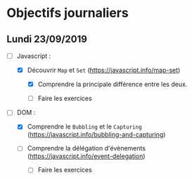 # Objectifs journaliers

## Lundi 23/09/2019

* [ ] Javascript :

  * [X] Découvrir `Map` et `Set` (https://javascript.info/map-set)
    * [X] Comprendre la principale différence entre les deux.
    * [ ] Faire les exercices
  


* [ ] DOM : 

  * [X] Comprendre le `Bubbling` et le `Capturing` (https://javascript.info/bubbling-and-capturing)

  * [ ] Comprendre la délégation d'évènements (https://javascript.info/event-delegation)
    * [ ] Faire les exercices
